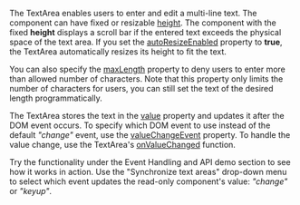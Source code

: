 The TextArea enables users to enter and edit a multi-line text. The component can have fixed or resizable [height](/Documentation/ApiReference/UI_Components/dxTextArea/Configuration/#height). The component with the fixed **height** displays a scroll bar if the entered text exceeds the physical space of the text area. If you set the [autoResizeEnabled](/Documentation/ApiReference/UI_Components/dxTextArea/Configuration/#autoResizeEnabled) property to **true**, the TextArea automatically resizes its height to fit the text.

You can also specify the [maxLength](/Documentation/ApiReference/UI_Components/dxTextArea/Configuration/#maxLength) property to deny users to enter more than allowed number of characters. Note that this property only limits the number of characters for users, you can still set the text of the desired length programmatically.

The TextArea stores the text in the [value](/Documentation/ApiReference/UI_Components/dxTextArea/Configuration/#value) property and updates it after the DOM event occurs. To specify which DOM event to use instead of the default *"change"* event, use the [valueChangeEvent](/Documentation/ApiReference/UI_Components/dxTextArea/Configuration/#valueChangeEvent) property. To handle the value change, use the TextArea's [onValueChanged](/Documentation/ApiReference/UI_Components/dxTextArea/Configuration/#onValueChanged) function.

Try the functionality under the Event Handling and API demo section to see how it works in action. Use the "Synchronize text areas" drop-down menu to select which event updates the read-only component's value: *"change"* or *"keyup"*.
